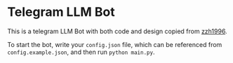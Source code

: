 # Telegram LLM Bot

This is a telegram LLM Bot with both code and design copied from [zzh1996](https://github.com/zzh1996/chatgpt-telegram-bot).

To start the bot, write your `config.json` file, which can be referenced from `config.example.json`, and then run `python main.py`.
